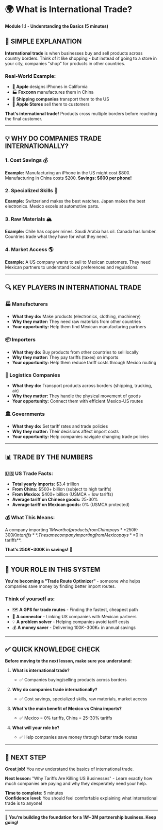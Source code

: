 # 🌍 What is International Trade?
**Module 1.1 - Understanding the Basics (5 minutes)**

## 🎯 **SIMPLE EXPLANATION**

**International trade** is when businesses buy and sell products across country borders. Think of it like shopping - but instead of going to a store in your city, companies "shop" for products in other countries.

### **Real-World Example:**
- 📱 **Apple** designs iPhones in California
- 🏭 **Foxconn** manufactures them in China  
- 🚢 **Shipping companies** transport them to the US
- 🏪 **Apple Stores** sell them to customers

**That's international trade!** Products cross multiple borders before reaching the final customer.

---

## 💡 **WHY DO COMPANIES TRADE INTERNATIONALLY?**

### **1. Cost Savings** 💰
**Example:** Manufacturing an iPhone in the US might cost $800. Manufacturing in China costs $200. **Savings: $600 per phone!**

### **2. Specialized Skills** 🔧
**Example:** Switzerland makes the best watches. Japan makes the best electronics. Mexico excels at automotive parts.

### **3. Raw Materials** 🏔️
**Example:** Chile has copper mines. Saudi Arabia has oil. Canada has lumber. Countries trade what they have for what they need.

### **4. Market Access** 🌎
**Example:** A US company wants to sell to Mexican customers. They need Mexican partners to understand local preferences and regulations.

---

## 🔍 **KEY PLAYERS IN INTERNATIONAL TRADE**

### **🏭 Manufacturers**
- **What they do:** Make products (electronics, clothing, machinery)
- **Why they matter:** They need raw materials from other countries
- **Your opportunity:** Help them find Mexican manufacturing partners

### **📦 Importers** 
- **What they do:** Buy products from other countries to sell locally
- **Why they matter:** They pay tariffs (taxes) on imports
- **Your opportunity:** Help them reduce tariff costs through Mexico routing

### **🚚 Logistics Companies**
- **What they do:** Transport products across borders (shipping, trucking, air)
- **Why they matter:** They handle the physical movement of goods
- **Your opportunity:** Connect them with efficient Mexico-US routes

### **🏛️ Governments**
- **What they do:** Set tariff rates and trade policies
- **Why they matter:** Their decisions affect import costs
- **Your opportunity:** Help companies navigate changing trade policies

---

## 📊 **TRADE BY THE NUMBERS**

### **🇺🇸 US Trade Facts:**
- **Total yearly imports:** $3.4 trillion
- **From China:** $500+ billion (subject to high tariffs)
- **From Mexico:** $400+ billion (USMCA = low tariffs)
- **Average tariff on Chinese goods:** 25-30%
- **Average tariff on Mexican goods:** 0% (USMCA protected)

### **💰 What This Means:**
A company importing $1M worth of products from China pays **$250K-$300K in tariffs**.
The same company importing from Mexico pays **$0 in tariffs**.

**That's $250K-$300K in savings!** 🎯

---

## 🎯 **YOUR ROLE IN THIS SYSTEM**

**You're becoming a "Trade Route Optimizer"** - someone who helps companies save money by finding better import routes.

### **Think of yourself as:**
- 🗺️ **A GPS for trade routes** - Finding the fastest, cheapest path
- 🔗 **A connector** - Linking US companies with Mexican partners
- 💡 **A problem solver** - Helping companies avoid tariff costs
- 💰 **A money saver** - Delivering $100K-$300K+ in annual savings

---

## ✅ **QUICK KNOWLEDGE CHECK**

**Before moving to the next lesson, make sure you understand:**

1. **What is international trade?**
   - ✅ Companies buying/selling products across borders

2. **Why do companies trade internationally?** 
   - ✅ Cost savings, specialized skills, raw materials, market access

3. **What's the main benefit of Mexico vs China imports?**
   - ✅ Mexico = 0% tariffs, China = 25-30% tariffs

4. **What will your role be?**
   - ✅ Help companies save money through better trade routes

---

## 🚀 **NEXT STEP**

**Great job!** You now understand the basics of international trade. 

**Next lesson:** "Why Tariffs Are Killing US Businesses" - Learn exactly how much companies are paying and why they desperately need your help.

**Time to complete:** 5 minutes  
**Confidence level:** You should feel comfortable explaining what international trade is to anyone!

---

**💪 You're building the foundation for a $1M-$3M partnership business. Keep going!**